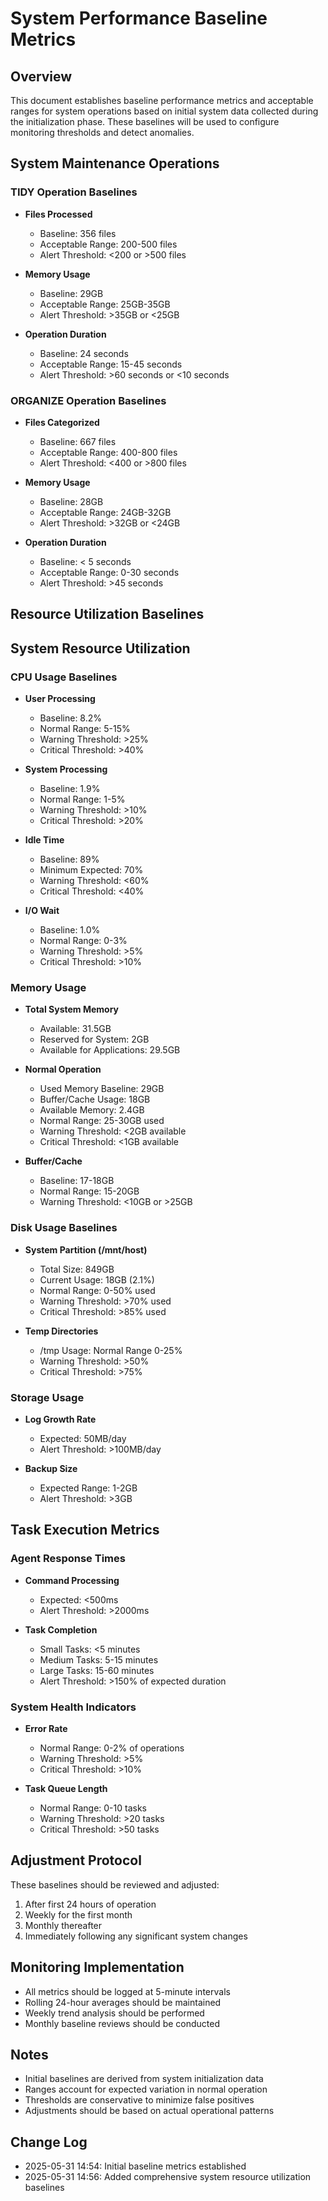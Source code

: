 # System Performance Baseline Metrics

## Overview
This document establishes baseline performance metrics and acceptable ranges for system operations based on initial system data collected during the initialization phase. These baselines will be used to configure monitoring thresholds and detect anomalies.

## System Maintenance Operations

### TIDY Operation Baselines
- **Files Processed**
  - Baseline: 356 files
  - Acceptable Range: 200-500 files
  - Alert Threshold: <200 or >500 files
  
- **Memory Usage**
  - Baseline: 29GB
  - Acceptable Range: 25GB-35GB
  - Alert Threshold: >35GB or <25GB

- **Operation Duration**
  - Baseline: 24 seconds
  - Acceptable Range: 15-45 seconds
  - Alert Threshold: >60 seconds or <10 seconds

### ORGANIZE Operation Baselines
- **Files Categorized**
  - Baseline: 667 files
  - Acceptable Range: 400-800 files
  - Alert Threshold: <400 or >800 files

- **Memory Usage**
  - Baseline: 28GB
  - Acceptable Range: 24GB-32GB
  - Alert Threshold: >32GB or <24GB

- **Operation Duration**
  - Baseline: < 5 seconds
  - Acceptable Range: 0-30 seconds
  - Alert Threshold: >45 seconds

## Resource Utilization Baselines

## System Resource Utilization

### CPU Usage Baselines
- **User Processing**
  - Baseline: 8.2%
  - Normal Range: 5-15%
  - Warning Threshold: >25%
  - Critical Threshold: >40%

- **System Processing**
  - Baseline: 1.9%
  - Normal Range: 1-5%
  - Warning Threshold: >10%
  - Critical Threshold: >20%

- **Idle Time**
  - Baseline: 89%
  - Minimum Expected: 70%
  - Warning Threshold: <60%
  - Critical Threshold: <40%

- **I/O Wait**
  - Baseline: 1.0%
  - Normal Range: 0-3%
  - Warning Threshold: >5%
  - Critical Threshold: >10%

### Memory Usage
- **Total System Memory**
  - Available: 31.5GB
  - Reserved for System: 2GB
  - Available for Applications: 29.5GB

- **Normal Operation**
  - Used Memory Baseline: 29GB
  - Buffer/Cache Usage: 18GB
  - Available Memory: 2.4GB
  - Normal Range: 25-30GB used
  - Warning Threshold: <2GB available
  - Critical Threshold: <1GB available

- **Buffer/Cache**
  - Baseline: 17-18GB
  - Normal Range: 15-20GB
  - Warning Threshold: <10GB or >25GB

### Disk Usage Baselines
- **System Partition (/mnt/host)**
  - Total Size: 849GB
  - Current Usage: 18GB (2.1%)
  - Normal Range: 0-50% used
  - Warning Threshold: >70% used
  - Critical Threshold: >85% used

- **Temp Directories**
  - /tmp Usage: Normal Range 0-25%
  - Warning Threshold: >50%
  - Critical Threshold: >75%

### Storage Usage
- **Log Growth Rate**
  - Expected: 50MB/day
  - Alert Threshold: >100MB/day

- **Backup Size**
  - Expected Range: 1-2GB
  - Alert Threshold: >3GB

## Task Execution Metrics

### Agent Response Times
- **Command Processing**
  - Expected: <500ms
  - Alert Threshold: >2000ms

- **Task Completion**
  - Small Tasks: <5 minutes
  - Medium Tasks: 5-15 minutes
  - Large Tasks: 15-60 minutes
  - Alert Threshold: >150% of expected duration

### System Health Indicators
- **Error Rate**
  - Normal Range: 0-2% of operations
  - Warning Threshold: >5%
  - Critical Threshold: >10%

- **Task Queue Length**
  - Normal Range: 0-10 tasks
  - Warning Threshold: >20 tasks
  - Critical Threshold: >50 tasks

## Adjustment Protocol
These baselines should be reviewed and adjusted:
1. After first 24 hours of operation
2. Weekly for the first month
3. Monthly thereafter
4. Immediately following any significant system changes

## Monitoring Implementation
- All metrics should be logged at 5-minute intervals
- Rolling 24-hour averages should be maintained
- Weekly trend analysis should be performed
- Monthly baseline reviews should be conducted

## Notes
- Initial baselines are derived from system initialization data
- Ranges account for expected variation in normal operation
- Thresholds are conservative to minimize false positives
- Adjustments should be based on actual operational patterns

## Change Log
- 2025-05-31 14:54: Initial baseline metrics established
- 2025-05-31 14:56: Added comprehensive system resource utilization baselines

